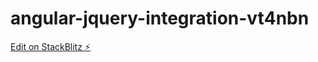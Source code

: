 # angular-jquery-integration-vt4nbn

[Edit on StackBlitz ⚡️](https://stackblitz.com/edit/angular-jquery-integration-vt4nbn)
